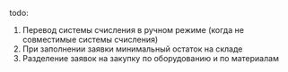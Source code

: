todo:
1. Перевод системы счисления в ручном режиме (когда не совместимые системы счисления)
2. При заполнении заявки минимальный остаток на складе
3. Разделение заявок на закупку по оборудованию и по материалам


